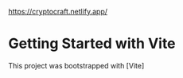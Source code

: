 https://cryptocraft.netlify.app/

# Getting Started with Vite

This project was bootstrapped with [Vite]

